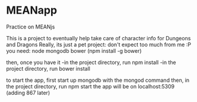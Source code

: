 MEANapp
=======

Practice on MEANjs


This is a project to eventually help take care of character info for Dungeons and Dragons
Really, its just a pet project: don't expect too much from me :P
you need:
node
mongodb
bower (npm install -g bower)

then, once you have it
-in the project directory, run npm install
-in the project directory, run bower install

to start the app, first start up mongodb with the mongod command
then, in the project directory, run npm start
the app will be on localhost:5309 (adding 867 later)
